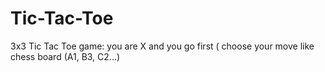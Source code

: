 # Tic-Tac-Toe
3x3 Tic Tac Toe game: you are X and you go first ( choose your move like chess board (A1, B3, C2...)
